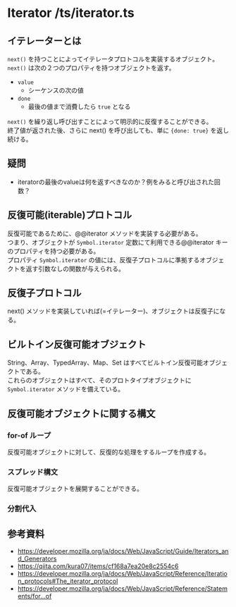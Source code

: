 # Iterator /ts/iterator.ts

## イテレーターとは

`next()` を持つことによってイテレータプロトコルを実装するオブジェクト。  
`next()` は次の２つのプロパティを持つオブジェクトを返す。  

- `value`
  - シーケンスの次の値
- `done`
  - 最後の値まで消費したら `true` となる

`next()` を繰り返し呼び出すことによって明示的に反復することができる。  
終了値が返された後、さらに next() を呼び出しても、単に `{done: true}` を返し続ける。  

## 疑問

- iteratorの最後のvalueは何を返すべきなのか？例をみると呼び出された回数？

## 反復可能(iterable)プロトコル

反復可能であるために、@@iterator メソッドを実装する必要がある。  
つまり、オブジェクトが `Symbol.iterator` 定数にて利用できる@@iterator キーのプロパティを持つ必要がある。  
プロパティ `Symbol.iterator` の値には、反復子プロトコルに準拠するオブジェクトを返す引数なしの関数が与えられる。

## 反復子プロトコル

next() メソッドを実装していれば(=イテレーター)、オブジェクトは反復子になる。

## ビルトイン反復可能オブジェクト

String、Array、TypedArray、Map、Set はすべてビルトイン反復可能オブジェクトである。  
これらのオブジェクトはすべて、そのプロトタイプオブジェクトに `Symbol.iterator` メソッドを備えている。

## 反復可能オブジェクトに関する構文

### for-of ループ

反復可能オブジェクトに対して、反復的な処理をするループを作成する。  

### スプレッド構文

反復可能オブジェクトを展開することができる。

### 分割代入



## 参考資料

- https://developer.mozilla.org/ja/docs/Web/JavaScript/Guide/Iterators_and_Generators
- https://qiita.com/kura07/items/cf168a7ea20e8c2554c6
- https://developer.mozilla.org/ja/docs/Web/JavaScript/Reference/Iteration_protocols#The_iterator_protocol
- https://developer.mozilla.org/ja/docs/Web/JavaScript/Reference/Statements/for...of

